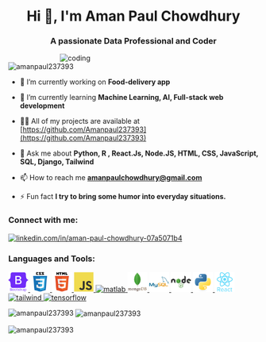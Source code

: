 
<h1 align="center">Hi 👋, I'm Aman Paul Chowdhury</h1>
<h3 align="center">A passionate Data Professional and Coder</h3>
<img align="right" alt="coding" width="400" src="https://www.codium.ai/wp-content/uploads/2023/10/how-does-code-integrity-work.gif">

<p align="left"> <img src="https://komarev.com/ghpvc/?username=amanpaul237393&label=Profile%20views&color=0e75b6&style=flat" alt="amanpaul237393" /> </p>

- 🔭 I’m currently working on **Food-delivery app**

- 🌱 I’m currently learning **Machine Learning, AI, Full-stack web development**

- 👨‍💻 All of my projects are available at [https://github.com/Amanpaul237393](https://github.com/Amanpaul237393)

- 💬 Ask me about **Python, R , React.Js, Node.JS, HTML, CSS, JavaScript, SQL, Django, Tailwind**

- 📫 How to reach me **amanpaulchowdhury@gmail.com**

- ⚡ Fun fact **I try to bring some humor into everyday situations.**

<h3 align="left">Connect with me:</h3>
<p align="left">
<a href="https://linkedin.com/in/linkedin.com/in/aman-paul-chowdhury-07a5071b4" target="blank"><img align="center" src="https://raw.githubusercontent.com/rahuldkjain/github-profile-readme-generator/master/src/images/icons/Social/linked-in-alt.svg" alt="linkedin.com/in/aman-paul-chowdhury-07a5071b4" height="30" width="40" /></a>
</p>

<h3 align="left">Languages and Tools:</h3>
<p align="left"> <a href="https://getbootstrap.com" target="_blank" rel="noreferrer"> <img src="https://raw.githubusercontent.com/devicons/devicon/master/icons/bootstrap/bootstrap-plain-wordmark.svg" alt="bootstrap" width="40" height="40"/> </a> <a href="https://www.w3schools.com/css/" target="_blank" rel="noreferrer"> <img src="https://raw.githubusercontent.com/devicons/devicon/master/icons/css3/css3-original-wordmark.svg" alt="css3" width="40" height="40"/> </a> <a href="https://www.w3.org/html/" target="_blank" rel="noreferrer"> <img src="https://raw.githubusercontent.com/devicons/devicon/master/icons/html5/html5-original-wordmark.svg" alt="html5" width="40" height="40"/> </a> <a href="https://developer.mozilla.org/en-US/docs/Web/JavaScript" target="_blank" rel="noreferrer"> <img src="https://raw.githubusercontent.com/devicons/devicon/master/icons/javascript/javascript-original.svg" alt="javascript" width="40" height="40"/> </a> <a href="https://www.mathworks.com/" target="_blank" rel="noreferrer"> <img src="https://upload.wikimedia.org/wikipedia/commons/2/21/Matlab_Logo.png" alt="matlab" width="40" height="40"/> </a> <a href="https://www.mongodb.com/" target="_blank" rel="noreferrer"> <img src="https://raw.githubusercontent.com/devicons/devicon/master/icons/mongodb/mongodb-original-wordmark.svg" alt="mongodb" width="40" height="40"/> </a> <a href="https://www.mysql.com/" target="_blank" rel="noreferrer"> <img src="https://raw.githubusercontent.com/devicons/devicon/master/icons/mysql/mysql-original-wordmark.svg" alt="mysql" width="40" height="40"/> </a> <a href="https://nodejs.org" target="_blank" rel="noreferrer"> <img src="https://raw.githubusercontent.com/devicons/devicon/master/icons/nodejs/nodejs-original-wordmark.svg" alt="nodejs" width="40" height="40"/> </a> <a href="https://www.python.org" target="_blank" rel="noreferrer"> <img src="https://raw.githubusercontent.com/devicons/devicon/master/icons/python/python-original.svg" alt="python" width="40" height="40"/> </a> <a href="https://reactjs.org/" target="_blank" rel="noreferrer"> <img src="https://raw.githubusercontent.com/devicons/devicon/master/icons/react/react-original-wordmark.svg" alt="react" width="40" height="40"/> </a> <a href="https://tailwindcss.com/" target="_blank" rel="noreferrer"> <img src="https://www.vectorlogo.zone/logos/tailwindcss/tailwindcss-icon.svg" alt="tailwind" width="40" height="40"/> </a> <a href="https://www.tensorflow.org" target="_blank" rel="noreferrer"> <img src="https://www.vectorlogo.zone/logos/tensorflow/tensorflow-icon.svg" alt="tensorflow" width="40" height="40"/> </a> </p>

<p><img align="left" src="https://github-readme-stats.vercel.app/api/top-langs?username=amanpaul237393&show_icons=true&locale=en&layout=compact" alt="amanpaul237393" /></p>

<p>&nbsp;<img align="center" src="https://github-readme-stats.vercel.app/api?username=amanpaul237393&show_icons=true&locale=en" alt="amanpaul237393" /></p>

<p><img align="center" src="https://github-readme-streak-stats.herokuapp.com/?user=amanpaul237393&" alt="amanpaul237393" /></p>
